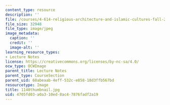 ```yaml
---
content_type: resource
description: ''
file: /courses/4-614-religious-architecture-and-islamic-cultures-fall-2002/4705fd03a0a310ed8ac47876fadf2a19_1140thumbnail.jpg
file_size: 32948
file_type: image/jpeg
image_metadata:
  caption: ''
  credit: ''
  image-alt: ''
learning_resource_types:
- Lecture Notes
license: https://creativecommons.org/licenses/by-nc-sa/4.0/
ocw_type: OCWImage
parent_title: Lecture Notes
parent_type: CourseSection
parent_uid: 68abeaab-4eff-532c-e858-18d3ffb567bd
resourcetype: Image
title: 1140thumbnail.jpg
uid: 4705fd03-a0a3-10ed-8ac4-7876fadf2a19
---
```

